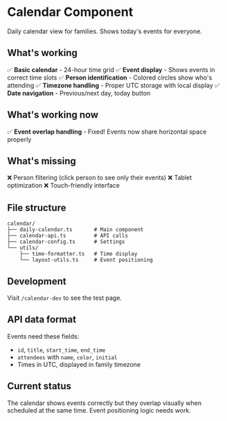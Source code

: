 # Calendar Component

Daily calendar view for families. Shows today's events for everyone.

## What's working

✅ **Basic calendar** - 24-hour time grid
✅ **Event display** - Shows events in correct time slots
✅ **Person identification** - Colored circles show who's attending
✅ **Timezone handling** - Proper UTC storage with local display
✅ **Date navigation** - Previous/next day, today button

## What's working now

✅ **Event overlap handling** - Fixed! Events now share horizontal space properly

## What's missing

❌ Person filtering (click person to see only their events)
❌ Tablet optimization
❌ Touch-friendly interface

## File structure

```
calendar/
├── daily-calendar.ts       # Main component
├── calendar-api.ts         # API calls
├── calendar-config.ts      # Settings
└── utils/
    ├── time-formatter.ts   # Time display
    └── layout-utils.ts     # Event positioning
```

## Development

Visit `/calendar-dev` to see the test page.

## API data format

Events need these fields:
- `id`, `title`, `start_time`, `end_time`
- `attendees` with `name`, `color`, `initial`
- Times in UTC, displayed in family timezone

## Current status

The calendar shows events correctly but they overlap visually when scheduled at the same time. Event positioning logic needs work.
